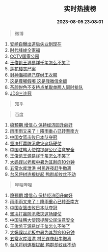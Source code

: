 <div align="center"><h2>实时热搜榜</h2><h4>2023-08-05 23:08:01</h4></div>

> 微博  

1. [安崎自曝出道后失业到现在](https://s.weibo.com/weibo?q=%23%E5%AE%89%E5%B4%8E%E8%87%AA%E6%9B%9D%E5%87%BA%E9%81%93%E5%90%8E%E5%A4%B1%E4%B8%9A%E5%88%B0%E7%8E%B0%E5%9C%A8%23&t=31&band_rank=1&Refer=top)<br />
2. [时代峰峻全家福](https://s.weibo.com/weibo?q=%23%E6%97%B6%E4%BB%A3%E5%B3%B0%E5%B3%BB%E5%85%A8%E5%AE%B6%E7%A6%8F%23&t=31&band_rank=2&Refer=top)<br />
3. [CCTV国家公园](https://s.weibo.com/weibo?q=%23CCTV%E5%9B%BD%E5%AE%B6%E5%85%AC%E5%9B%AD%23&t=31&band_rank=3&Refer=top)<br />
4. [王俊凯王源易烊千玺怎么不笑了](https://s.weibo.com/weibo?q=%23%E7%8E%8B%E4%BF%8A%E5%87%AF%E7%8E%8B%E6%BA%90%E6%98%93%E7%83%8A%E5%8D%83%E7%8E%BA%E6%80%8E%E4%B9%88%E4%B8%8D%E7%AC%91%E4%BA%86%23&t=31&band_rank=4&Refer=top)<br />
5. [莲花楼丧尸案](https://s.weibo.com/weibo?q=%23%E8%8E%B2%E8%8A%B1%E6%A5%BC%E4%B8%A7%E5%B0%B8%E6%A1%88%23&t=31&band_rank=5&Refer=top)<br />
6. [封神海报妲己穿纣王衣服](https://s.weibo.com/weibo?q=%E5%B0%81%E7%A5%9E%E6%B5%B7%E6%8A%A5%E5%A6%B2%E5%B7%B1%E7%A9%BF%E7%BA%A3%E7%8E%8B%E8%A1%A3%E6%9C%8D&t=31&band_rank=6&Refer=top)<br />
7. [这是尊嘟假嘟 这是我微信余额](https://s.weibo.com/weibo?q=%E8%BF%99%E6%98%AF%E5%B0%8A%E5%98%9F%E5%81%87%E5%98%9F%20%E8%BF%99%E6%98%AF%E6%88%91%E5%BE%AE%E4%BF%A1%E4%BD%99%E9%A2%9D&t=31&band_rank=7&Refer=top)<br />
8. [茶颜悦色不支持点单取单两人同时排队](https://s.weibo.com/weibo?q=%23%E8%8C%B6%E9%A2%9C%E6%82%A6%E8%89%B2%E4%B8%8D%E6%94%AF%E6%8C%81%E7%82%B9%E5%8D%95%E5%8F%96%E5%8D%95%E4%B8%A4%E4%BA%BA%E5%90%8C%E6%97%B6%E6%8E%92%E9%98%9F%23&t=31&band_rank=8&Refer=top)<br />
9. [JDG三连冠](https://s.weibo.com/weibo?q=%23JDG%E4%B8%89%E8%BF%9E%E5%86%A0%23&t=31&band_rank=9&Refer=top)<br />

> 知乎  


> 百度  

1. [稳预期 增信心 保持经济回升向好](https://www.baidu.com/s?wd=%E7%A8%B3%E9%A2%84%E6%9C%9F+%E5%A2%9E%E4%BF%A1%E5%BF%83+%E4%BF%9D%E6%8C%81%E7%BB%8F%E6%B5%8E%E5%9B%9E%E5%8D%87%E5%90%91%E5%A5%BD&sa=fyb_news&rsv_dl=fyb_news)<br />
2. [雨雨雨又来了！降雨重心已转至南方](https://www.baidu.com/s?wd=%E9%9B%A8%E9%9B%A8%E9%9B%A8%E5%8F%88%E6%9D%A5%E4%BA%86%EF%BC%81%E9%99%8D%E9%9B%A8%E9%87%8D%E5%BF%83%E5%B7%B2%E8%BD%AC%E8%87%B3%E5%8D%97%E6%96%B9&sa=fyb_news&rsv_dl=fyb_news)<br />
3. [中国女篮击败日本队夺冠](https://www.baidu.com/s?wd=%E4%B8%AD%E5%9B%BD%E5%A5%B3%E7%AF%AE%E5%87%BB%E8%B4%A5%E6%97%A5%E6%9C%AC%E9%98%9F%E5%A4%BA%E5%86%A0&sa=fyb_news&rsv_dl=fyb_news)<br />
4. [坚决打赢防汛救灾这场硬仗](https://www.baidu.com/s?wd=%E5%9D%9A%E5%86%B3%E6%89%93%E8%B5%A2%E9%98%B2%E6%B1%9B%E6%95%91%E7%81%BE%E8%BF%99%E5%9C%BA%E7%A1%AC%E4%BB%97&sa=fyb_news&rsv_dl=fyb_news)<br />
5. [中国驻韩大使馆提醒公民注意安全](https://www.baidu.com/s?wd=%E4%B8%AD%E5%9B%BD%E9%A9%BB%E9%9F%A9%E5%A4%A7%E4%BD%BF%E9%A6%86%E6%8F%90%E9%86%92%E5%85%AC%E6%B0%91%E6%B3%A8%E6%84%8F%E5%AE%89%E5%85%A8&sa=fyb_news&rsv_dl=fyb_news)<br />
6. [王俊凯王源易烊千玺怎么不笑了](https://www.baidu.com/s?wd=%E7%8E%8B%E4%BF%8A%E5%87%AF%E7%8E%8B%E6%BA%90%E6%98%93%E7%83%8A%E5%8D%83%E7%8E%BA%E6%80%8E%E4%B9%88%E4%B8%8D%E7%AC%91%E4%BA%86&sa=fyb_news&rsv_dl=fyb_news)<br />
7. [大妈误以老板中暑为其刮痧10分钟](https://www.baidu.com/s?wd=%E5%A4%A7%E5%A6%88%E8%AF%AF%E4%BB%A5%E8%80%81%E6%9D%BF%E4%B8%AD%E6%9A%91%E4%B8%BA%E5%85%B6%E5%88%AE%E7%97%A710%E5%88%86%E9%92%9F&sa=fyb_news&rsv_dl=fyb_news)<br />
8. [五常水库泄洪 村民连夜赶牛撤离](https://www.baidu.com/s?wd=%E4%BA%94%E5%B8%B8%E6%B0%B4%E5%BA%93%E6%B3%84%E6%B4%AA+%E6%9D%91%E6%B0%91%E8%BF%9E%E5%A4%9C%E8%B5%B6%E7%89%9B%E6%92%A4%E7%A6%BB&sa=fyb_news&rsv_dl=fyb_news)<br />
9. [台风将树连根拔起 鸭群却纹丝不动](https://www.baidu.com/s?wd=%E5%8F%B0%E9%A3%8E%E5%B0%86%E6%A0%91%E8%BF%9E%E6%A0%B9%E6%8B%94%E8%B5%B7+%E9%B8%AD%E7%BE%A4%E5%8D%B4%E7%BA%B9%E4%B8%9D%E4%B8%8D%E5%8A%A8&sa=fyb_news&rsv_dl=fyb_news)<br />

> 哔哩哔哩  

1. [稳预期 增信心 保持经济回升向好](https://www.baidu.com/s?wd=%E7%A8%B3%E9%A2%84%E6%9C%9F+%E5%A2%9E%E4%BF%A1%E5%BF%83+%E4%BF%9D%E6%8C%81%E7%BB%8F%E6%B5%8E%E5%9B%9E%E5%8D%87%E5%90%91%E5%A5%BD&sa=fyb_news&rsv_dl=fyb_news)<br />
2. [雨雨雨又来了！降雨重心已转至南方](https://www.baidu.com/s?wd=%E9%9B%A8%E9%9B%A8%E9%9B%A8%E5%8F%88%E6%9D%A5%E4%BA%86%EF%BC%81%E9%99%8D%E9%9B%A8%E9%87%8D%E5%BF%83%E5%B7%B2%E8%BD%AC%E8%87%B3%E5%8D%97%E6%96%B9&sa=fyb_news&rsv_dl=fyb_news)<br />
3. [中国女篮击败日本队夺冠](https://www.baidu.com/s?wd=%E4%B8%AD%E5%9B%BD%E5%A5%B3%E7%AF%AE%E5%87%BB%E8%B4%A5%E6%97%A5%E6%9C%AC%E9%98%9F%E5%A4%BA%E5%86%A0&sa=fyb_news&rsv_dl=fyb_news)<br />
4. [坚决打赢防汛救灾这场硬仗](https://www.baidu.com/s?wd=%E5%9D%9A%E5%86%B3%E6%89%93%E8%B5%A2%E9%98%B2%E6%B1%9B%E6%95%91%E7%81%BE%E8%BF%99%E5%9C%BA%E7%A1%AC%E4%BB%97&sa=fyb_news&rsv_dl=fyb_news)<br />
5. [中国驻韩大使馆提醒公民注意安全](https://www.baidu.com/s?wd=%E4%B8%AD%E5%9B%BD%E9%A9%BB%E9%9F%A9%E5%A4%A7%E4%BD%BF%E9%A6%86%E6%8F%90%E9%86%92%E5%85%AC%E6%B0%91%E6%B3%A8%E6%84%8F%E5%AE%89%E5%85%A8&sa=fyb_news&rsv_dl=fyb_news)<br />
6. [王俊凯王源易烊千玺怎么不笑了](https://www.baidu.com/s?wd=%E7%8E%8B%E4%BF%8A%E5%87%AF%E7%8E%8B%E6%BA%90%E6%98%93%E7%83%8A%E5%8D%83%E7%8E%BA%E6%80%8E%E4%B9%88%E4%B8%8D%E7%AC%91%E4%BA%86&sa=fyb_news&rsv_dl=fyb_news)<br />
7. [大妈误以老板中暑为其刮痧10分钟](https://www.baidu.com/s?wd=%E5%A4%A7%E5%A6%88%E8%AF%AF%E4%BB%A5%E8%80%81%E6%9D%BF%E4%B8%AD%E6%9A%91%E4%B8%BA%E5%85%B6%E5%88%AE%E7%97%A710%E5%88%86%E9%92%9F&sa=fyb_news&rsv_dl=fyb_news)<br />
8. [五常水库泄洪 村民连夜赶牛撤离](https://www.baidu.com/s?wd=%E4%BA%94%E5%B8%B8%E6%B0%B4%E5%BA%93%E6%B3%84%E6%B4%AA+%E6%9D%91%E6%B0%91%E8%BF%9E%E5%A4%9C%E8%B5%B6%E7%89%9B%E6%92%A4%E7%A6%BB&sa=fyb_news&rsv_dl=fyb_news)<br />
9. [台风将树连根拔起 鸭群却纹丝不动](https://www.baidu.com/s?wd=%E5%8F%B0%E9%A3%8E%E5%B0%86%E6%A0%91%E8%BF%9E%E6%A0%B9%E6%8B%94%E8%B5%B7+%E9%B8%AD%E7%BE%A4%E5%8D%B4%E7%BA%B9%E4%B8%9D%E4%B8%8D%E5%8A%A8&sa=fyb_news&rsv_dl=fyb_news)<br />
